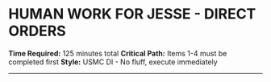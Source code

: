 # HUMAN WORK FOR JESSE - DIRECT ORDERS

**Time Required:** 125 minutes total
**Critical Path:** Items 1-4 must be completed first
**Style:** USMC DI - No fluff, execute immediately

---
